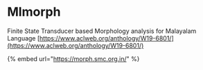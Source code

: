 # Mlmorph

Finite State Transducer based Morphology analysis for Malayalam Language [https://www.aclweb.org/anthology/W19-6801/](https://www.aclweb.org/anthology/W19-6801/)

{% embed url="https://morph.smc.org.in/" %}





